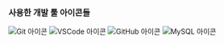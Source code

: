 ### 사용한 개발 툴 아이콘들


![Git 아이콘](https://example.com/git-icon.png)
![VSCode 아이콘](https://example.com/vscode-icon.png)
![GitHub 아이콘](https://example.com/github-icon.png)
![MySQL 아이콘](https://example.com/mysql-icon.png)
